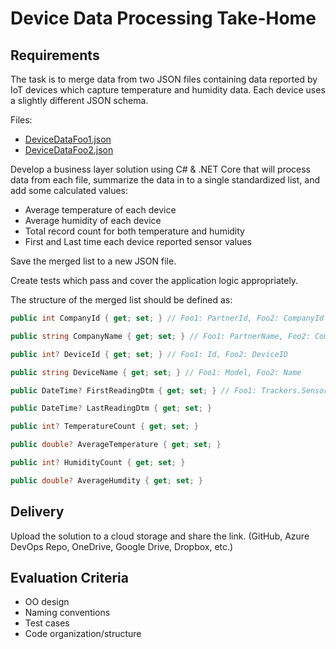 # Device Data Processing Take-Home

## Requirements

The task is to merge data from two JSON files containing data reported by IoT devices which capture
temperature and humidity data. Each device uses a slightly different JSON schema.

Files:

- [DeviceDataFoo1.json](sample/DeviceDataFoo1.json)
- [DeviceDataFoo2.json](sample/DeviceDataFoo2.json)

Develop a business layer solution using C# & .NET Core that will process data from each file, summarize the data
in to a single standardized list, and add some calculated values:

- Average temperature of each device
- Average humidity of each device
- Total record count for both temperature and humidity
- First and Last time each device reported sensor values

Save the merged list to a new JSON file.

Create tests which pass and cover the application logic appropriately.

The structure of the merged list should be defined as:

```csharp
public int CompanyId { get; set; } // Foo1: PartnerId, Foo2: CompanyId

public string CompanyName { get; set; } // Foo1: PartnerName, Foo2: Company

public int? DeviceId { get; set; } // Foo1: Id, Foo2: DeviceID

public string DeviceName { get; set; } // Foo1: Model, Foo2: Name

public DateTime? FirstReadingDtm { get; set; } // Foo1: Trackers.Sensors.Crumbs, Foo2: Devices.SensorData

public DateTime? LastReadingDtm { get; set; }

public int? TemperatureCount { get; set; }

public double? AverageTemperature { get; set; }

public int? HumidityCount { get; set; }

public double? AverageHumdity { get; set; }
```

## Delivery

Upload the solution to a cloud storage and share the link. (GitHub, Azure DevOps Repo, OneDrive, Google Drive,
Dropbox, etc.)

## Evaluation Criteria

- OO design
- Naming conventions
- Test cases
- Code organization/structure
